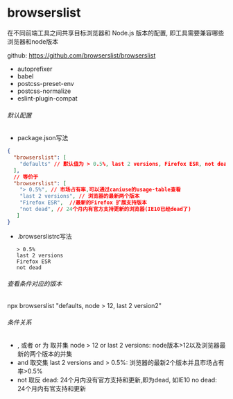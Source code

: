 # browserslist
在不同前端工具之间共享目标浏览器和 Node.js 版本的配置, 即工具需要兼容哪些浏览器和node版本

github: https://github.com/browserslist/browserslist
 - autoprefixer
 - babel
 - postcss-preset-env
 - postcss-normalize
 - eslint-plugin-compat

###### 默认配置
 - package.json写法
```json
{
  "browserslist": [
    "defaults" // 默认值为 > 0.5%, last 2 versions, Firefox ESR, not dead
  ],
  // 等价于
  "browserslist": [
    "> 0.5%", // 市场占有率,可以通过caniuse的usage-table查看
    "last 2 versions", // 浏览器的最新两个版本
    "Firefox ESR",  //最新的Firefox 扩展支持版本
    "not dead", // 24个月内有官方支持更新的浏览器(IE10已经dead了)
   ]
}
```

 - .browserslistrc写法
 ```
    > 0.5%
    last 2 versions 
    Firefox ESR
    not dead
 ```



###### 查看条件对应的版本
npx browserslist "defaults, node > 12, last 2 version2"


###### 条件关系
 - , 或者 or 为 取并集
 node > 12 or last 2 versions: node版本>12以及浏览器最新的两个版本的并集
 - and 取交集
 last 2 versions and > 0.5%: 浏览器的最新2个版本并且市场占有率>0.5%
 - not 取反 
 dead: 24个月内没有官方支持和更新,即为dead, 如IE10
 no dead: 24个月内有官支持和更新
